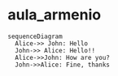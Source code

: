 # aula_armenio
```mermaid
sequenceDiagram
  Alice->> John: Hello
  John->> Alice: Hello!!
  Alice->>John: How are you?
  John->>Alice: Fine, thanks
```
